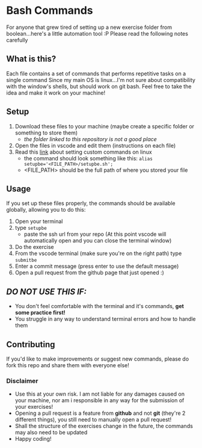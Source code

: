 # Bash Commands
For anyone that grew tired of setting up a new exercise folder from boolean...here's a little automation tool :P
Please read the following notes carefully

## What is this?
Each file contains a set of commands that performs repetitive tasks on a single command
Since my main OS is linux...I'm not sure about compatibility with the window's shells, but should work on git bash. Feel free to take the idea and make it work on your machine!

## Setup
1. Download these files to your machine (maybe create a specific folder or something to store them)
    - *the folder linked to this repository is not a good place*
2. Open the files in vscode and edit them (instructions on each file)
3. Read this [link](https://www.geeksforgeeks.org/custom-commands-linux-terminal/) about setting custom commands on linux
   - the command should look something like this:   `alias setupbe='<FILE_PATH>/setupbe.sh';`
   - <FILE_PATH> should be the full path of where you stored your file

## Usage
If you set up these files properly, the commands should be available globally, allowing you to do this:

1. Open your terminal
2. type `setupbe`
    - paste the ssh url from your repo
(At this point vscode will automatically open and you can close the terminal window)
4. Do the exercise
5. From the vscode terminal (make sure you're on the right path) type `submitbe`
6. Enter a commit message (press enter to use the default message)
7. Open a pull request from the github page that just opened :)

## *DO NOT USE THIS IF:*
- You don't feel comfortable with the terminal and it's commands, **get some practice first!**
- You struggle in any way to understand terminal errors and how to handle them

## Contributing
If you'd like to make improvements or suggest new commands, please do fork this repo and share them with everyone else!

### Disclaimer
- Use this at your own risk. I am not liable for any damages caused on your machine, nor am i responsible in any way for the submission of your exercises!
- Opening a pull request is a feature from **github** and not **git** (they're 2 different things), you still need to manually open a pull request!
- Shall the structure of the exercises change in the future, the commands may also need to be updated
- Happy coding!